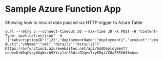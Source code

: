 # Sample Azure Function App
Showing how to record data passed via HTTP trigger to Azure Table

`curl --retry 3 --connect-timeout 20 --max-time 30 -X POST -H "Content-Type: application/json" -d '{"subscriptionID":"123","deploymentName":"deployment1","product":"product1","vmName":"vm1","details":"details1"}' https://avfunction1.azurewebsites.net/api/AddDeployment?code=DzW0qCyzy4UgWacb9XYzy1zLS3dizGQqes7xyKRgiVX8aER5VW3fmA==`

